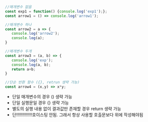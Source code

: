 ```javascript
//매개변수 없음
const exp1 = function() {console.log('exp1');};
const arrow1 = () => console.log('arrow1');

//매개변수 하나
const arrow2 = a => {
   console.log('arrow2');
   console.log(a);
}

//매개변수 두개
const arrow3 = (a, b) => {
   console.log('exp');
   console.log(a, b);
   return a+b;
}

//단순 반환 함수 ({}, retrun 생략 가능)
const arrow4 = (x,y) => x*y;
```
- 단일 매개변수의 경우 () 생략 가능
- 단일 실행문일 경우 {} 생략 가능
- 별도의 실행 내용 없이 결과값만 존재할 경우 return 생략 가능
- 단!!!!!!!!!!!!!호이스팅 안됨. 그래서 항상 사용할 호출문보다 위에 작성해야됨